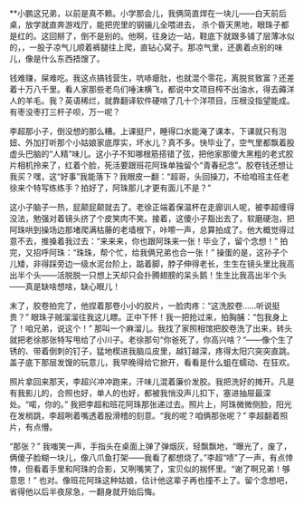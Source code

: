 **小鹏这兄弟，以前是真不赖。小学那会儿，我俩简直焊在一块儿——白天前后桌，放学就直奔游戏厅，能把兜里的钢镚儿全喂进去， 杀个昏天黑地，眼珠子都是红的。这回掰了，倒不是别的。他啊，往身边一站，鞋底下就跟多铺了层薄冰似的，，一股子凉气儿顺着裤腿往上爬，直钻心窝子。那凉气里，还裹着点别的味儿，像是什么东西捂馊了。

钱难赚，屎难吃。我这点搞钱营生，吭哧瘪肚，也就混个零花，离脱贫致富？还差着十万八千里。看人家那些老鸟们唾沫横飞，都说中文项目榨不出油水，得去薅洋人的羊毛。我？英语稀烂，就靠翻译软件硬啃了几十个洋项目，压根没指望能成。有枣没枣打三杆子呗，万一呢？

李超那小子，倒没想的那么糟。上课挺尸，睡得口水能淹了课本，下课就只有泡妞、外加打听那个小姑娘家底厚实，坏水儿？真不多。快毕业了，空气里都飘着股虚头巴脑的“人精”味儿。这小子不知哪根筋搭错了弦，把他家那傻大黑粗的老式胶片相机拎来了，红着个脸，死活要跟班花阿珠单独留个“青春纪念”。胶卷钱还想让我买？嘿，这“好事”我能落下？我眼皮一翻：“超哥，头回操刀，不给咱班主任老徐来个特写练练手？拍好了，阿珠那儿才更有面儿不是？”

这小子脑子一热，屁颠屁颠就去了。老徐正端着保温杯在走廊训人呢，被李超缠得没法，勉强对着镜头挤了个皮笑肉不笑。接着，这傻小子豁出去了，软磨硬泡，把阿珠哄到操场边那堵爬满枯藤的老墙根下，咔嚓一声，总算拍成了。他大概觉得过意不去，推搡着我过去：“来来来，你也跟阿珠来一张！毕业了，留个念想！” 拍完，又招呼阿珠：“珠珠，帮个忙，给我俩兄弟也合一张！” 操蛋的是，这孙子个儿矮，非得踩旁边一级水泥台阶上，踮着脚，脖子伸得老长，生生在镜头里比我高出半个头——活脱脱一只想上天却只会扑腾翅膀的呆头鹅！生生比我高出半个头——真是缺啥想啥，缺心眼儿！

末了，胶卷拍完了，他捏着那卷小小的胶片，一脸肉疼：“这洗胶卷……听说挺贵？” 眼珠子贼溜溜往我这儿瞟。正中下怀！我一把抢过来，拍胸脯：“包我身上了！咱兄弟，说这个！” 那叫一个麻溜儿。我找了家照相馆把胶卷洗了出来，转头就把老徐那张特写甩给了小川子。老徐那句“你爸死了，你高兴啥？“——像个生了锈的、带着倒刺的钉子，猛地楔进我脑瓜皮里，越钉越深，疼得太阳穴突突直跳。盖子底下那层发馊的玩意儿，我早晚得给它掀开，看看是什么蛆在蠕动、在狂欢。

照片拿回来那天，李超兴冲冲跑来，汗味儿混着廉价发胶。我把洗好的摊开。凡是有我影儿的，合照也好，单人的也好，都被我悄没声儿扣下，塞进抽屉最深处。“喏，你的。” 我把李超和班花阿珠那张递过去。照片上，阿珠微微侧脸，阳光在发梢跳，李超咧着嘴透着股滑稽的刻意。“我的呢？咱俩那张呢？” 李超翻着照片，有点懵。

“那张？” 我嗤笑一声，手指头在桌面上弹了弹烟灰，轻飘飘地，“曝光了，废了，俩傻子脸糊一块儿，像八爪鱼打架——我看了都想烧了。”李超“啧”了一声，有点悻悻，但看着手里和阿珠的合影，又咧嘴笑了，宝贝似的揣怀里。“谢了啊兄弟！够意思！” 也对。像班花阿珠这种姑娘，估计他这辈子再也撞不上了。留个念想吧，省得他以后半夜尿急，一翻身就开始后悔。
